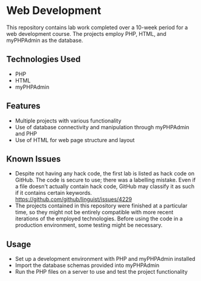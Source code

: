 # Web Development
This repository contains lab work completed over a 10-week period for a web development course. The projects employ PHP, HTML, and myPHPAdmin as the database.

## Technologies Used
- PHP
- HTML
- myPHPAdmin
## Features
- Multiple projects with various functionality
- Use of database connectivity and manipulation through myPHPAdmin and PHP
- Use of HTML for web page structure and layout
## Known Issues
- Despite not having any hack code, the first lab is listed as hack code on GitHub. The code is secure to use; there was a labelling mistake. Even if a file doesn't actually contain hack code, GitHub may classify it as such if it contains certain keywords.
https://github.com/github/linguist/issues/4229
- The projects contained in this repository were finished at a particular time, so they might not be entirely compatible with more recent iterations of the employed technologies. Before using the code in a production environment, some testing might be necessary.
## Usage
- Set up a development environment with PHP and myPHPAdmin installed
- Import the database schemas provided into myPHPAdmin
- Run the PHP files on a server to use and test the project functionality
